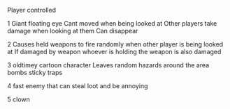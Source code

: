 Player controlled


1
	Giant floating eye 
	Cant moved when being looked at 
	Other players take damage when looking at them
	Can disappear 

2 
	Causes held weapons to fire randomly when other player is being looked at 
	If damaged by weapon whoever is holding the weapon is also damaged

3
	oldtimey cartoon character
	Leaves random hazards around the area 
	bombs
	sticky traps

4
	fast enemy that can steal loot and be annoying 

5
	clown